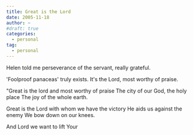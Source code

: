 ```yaml
---
title: Great is the Lord
date: 2005-11-18
author: ~
#draft: true
categories:
  - personal
tag:
  - personal
---
```






Helen told me perseverance of the servant, really grateful.

'Foolproof panaceas' truly exists.
It's the Lord, most worthy of praise.

"Great is the lord and most worthy of praise
The city of our God, the holy place
The joy of the whole earth.

Great is the Lord with whom we have the victory
He aids us against the enemy
We bow down on our knees.

And Lord we want to lift Your 




